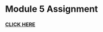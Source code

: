 <h1>Module 5 Assignment</h1>

<h3><a href = "https://ursaruboss.github.io/HTML-CSS-and-Javascript-for-Web-Developers/Module5/index.html">CLICK HERE</a></h3>
